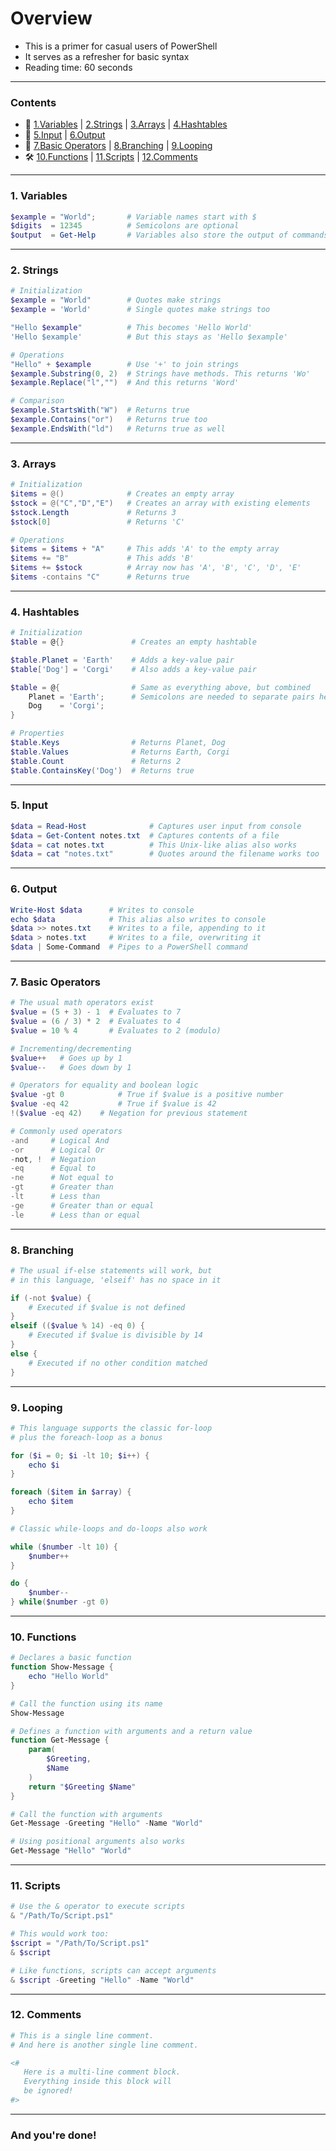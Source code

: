 # Overview
- This is a primer for casual users of PowerShell
- It serves as a refresher for basic syntax
- Reading time: 60 seconds
---
### Contents
- 🚀 [1.Variables](#1-Variables) | [2.Strings](#2-Strings) | [3.Arrays](#3-Arrays) | [4.Hashtables](#4-Hashtables) 
- 💬 [5.Input](#5-Input) | [6.Output](#6-Output)
- 🔢 [7.Basic Operators](#7-Basic-Operators) | [8.Branching](#8-Branching) | [9.Looping](#9-Looping) 
- 🛠 [10.Functions](#10-Functions) | [11.Scripts](#11-Scripts) | [12.Comments](#12-Comments)

---
### 1. Variables
```powershell
$example = "World";       # Variable names start with $
$digits  = 12345          # Semicolons are optional
$output  = Get-Help       # Variables also store the output of commands
```
---
### 2. Strings
```powershell
# Initialization
$example = "World"        # Quotes make strings
$example = 'World'        # Single quotes make strings too

"Hello $example"          # This becomes 'Hello World'
'Hello $example'          # But this stays as 'Hello $example'

# Operations
"Hello" + $example        # Use '+' to join strings
$example.Substring(0, 2)  # Strings have methods. This returns 'Wo'
$example.Replace("l","")  # And this returns 'Word'

# Comparison
$example.StartsWith("W")  # Returns true
$example.Contains("or")   # Returns true too
$example.EndsWith("ld")   # Returns true as well
```
---
### 3. Arrays
```powershell
# Initialization
$items = @()              # Creates an empty array
$stock = @("C","D","E")   # Creates an array with existing elements
$stock.Length             # Returns 3
$stock[0]                 # Returns 'C'

# Operations
$items = $items + "A"     # This adds 'A' to the empty array
$items += "B"             # This adds 'B'
$items += $stock          # Array now has 'A', 'B', 'C', 'D', 'E'
$items -contains "C"      # Returns true
```
---
### 4. Hashtables
```powershell
# Initialization
$table = @{}               # Creates an empty hashtable

$table.Planet = 'Earth'    # Adds a key-value pair 
$table['Dog'] = 'Corgi'    # Also adds a key-value pair

$table = @{                # Same as everything above, but combined
    Planet = 'Earth';      # Semicolons are needed to separate pairs here
    Dog    = 'Corgi';
}

# Properties
$table.Keys                # Returns Planet, Dog
$table.Values              # Returns Earth, Corgi
$table.Count               # Returns 2
$table.ContainsKey('Dog')  # Returns true
```
---
### 5. Input
```powershell
$data = Read-Host              # Captures user input from console
$data = Get-Content notes.txt  # Captures contents of a file
$data = cat notes.txt          # This Unix-like alias also works
$data = cat "notes.txt"        # Quotes around the filename works too
```
---
### 6. Output
```powershell
Write-Host $data      # Writes to console
echo $data            # This alias also writes to console
$data >> notes.txt    # Writes to a file, appending to it
$data > notes.txt     # Writes to a file, overwriting it
$data | Some-Command  # Pipes to a PowerShell command
```
---
### 7. Basic Operators
```powershell
# The usual math operators exist
$value = (5 + 3) - 1  # Evaluates to 7
$value = (6 / 3) * 2  # Evaluates to 4
$value = 10 % 4       # Evaluates to 2 (modulo)

# Incrementing/decrementing
$value++   # Goes up by 1
$value--   # Goes down by 1

# Operators for equality and boolean logic
$value -gt 0            # True if $value is a positive number
$value -eq 42           # True if $value is 42
!($value -eq 42)    # Negation for previous statement

# Commonly used operators
-and     # Logical And
-or      # Logical Or
-not, !  # Negation
-eq      # Equal to
-ne      # Not equal to
-gt      # Greater than
-lt      # Less than
-ge      # Greater than or equal
-le      # Less than or equal
```
---
### 8. Branching
```powershell
# The usual if-else statements will work, but 
# in this language, 'elseif' has no space in it

if (-not $value) {
    # Executed if $value is not defined
}
elseif (($value % 14) -eq 0) {
    # Executed if $value is divisible by 14
}
else {
    # Executed if no other condition matched
}
```
---
### 9. Looping
```powershell
# This language supports the classic for-loop
# plus the foreach-loop as a bonus

for ($i = 0; $i -lt 10; $i++) {
    echo $i
}

foreach ($item in $array) {
    echo $item
}

# Classic while-loops and do-loops also work

while ($number -lt 10) {
    $number++
}

do {
    $number--
} while($number -gt 0)
```
---
### 10. Functions
```powershell
# Declares a basic function
function Show-Message { 
    echo "Hello World"
}

# Call the function using its name
Show-Message  

# Defines a function with arguments and a return value
function Get-Message {
    param(
        $Greeting,
        $Name
    )         
    return "$Greeting $Name"
}

# Call the function with arguments
Get-Message -Greeting "Hello" -Name "World"

# Using positional arguments also works
Get-Message "Hello" "World"
```
---
### 11. Scripts
```powershell
# Use the & operator to execute scripts
& "/Path/To/Script.ps1"

# This would work too:
$script = "/Path/To/Script.ps1" 
& $script

# Like functions, scripts can accept arguments
& $script -Greeting "Hello" -Name "World"
```
---
### 12. Comments
```powershell
# This is a single line comment.
# And here is another single line comment.

<#
   Here is a multi-line comment block.
   Everything inside this block will
   be ignored!
#>
```
---
### And you're done!
